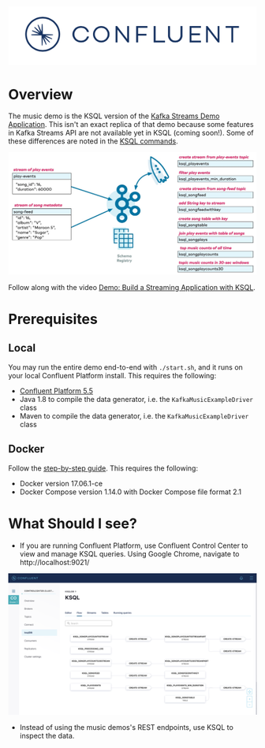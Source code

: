 ![image](../images/confluent-logo-300-2.png)

# Overview

The music demo is the KSQL version of the [Kafka Streams Demo Application](https://docs.confluent.io/current/streams/kafka-streams-examples/docs/index.html?utm_source=github&utm_medium=demo&utm_campaign=ch.examples_type.community_content.music).
This isn't an exact replica of that demo because some features in Kafka Streams API are not available yet in KSQL (coming soon!).
Some of these differences are noted in the [KSQL commands](ksql.commands).

![image](images/ksql-music-demo-overview.jpg)

Follow along with the video [Demo: Build a Streaming Application with KSQL](https://www.youtube.com/watch?v=ExEWJVjj-RA).

# Prerequisites

## Local

You may run the entire demo end-to-end with `./start.sh`, and it runs on your local Confluent Platform install.  This requires the following:

* [Confluent Platform 5.5](https://www.confluent.io/download/?utm_source=github&utm_medium=demo&utm_campaign=ch.examples_type.community_content.music)
* Java 1.8 to compile the data generator, i.e. the `KafkaMusicExampleDriver` class
* Maven to compile the data generator, i.e. the `KafkaMusicExampleDriver` class

## Docker

Follow the [step-by-step guide](live-coding-ksql-music.adoc). This requires the following:

* Docker version 17.06.1-ce
* Docker Compose version 1.14.0 with Docker Compose file format 2.1

# What Should I see?

* If you are running Confluent Platform, use Confluent Control Center to view and manage KSQL queries.  Using Google Chrome, navigate to http://localhost:9021/

![image](images/ksql-flow.png)

* Instead of using the music demos's REST endpoints, use KSQL to inspect the data.
